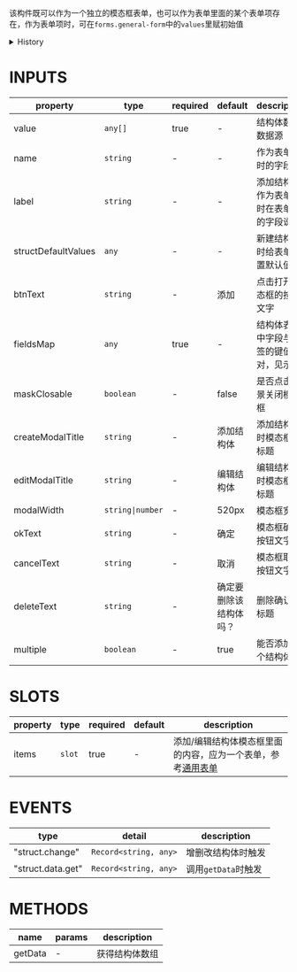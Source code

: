 [//]: # "atom-bricks/form-input/general-structs-form-item.ts"

该构件既可以作为一个独立的模态框表单，也可以作为表单里面的某个表单项存在，作为表单项时，可在`forms.general-form`中的`values`里赋初始值

<details>
<summary>History</summary>

| Version | Change                                     |
| ------- | ------------------------------------------ |
| 1.x.0   | 新增构件 `forms.general-structs-form-item` |

</details>

# INPUTS

| property            | type             | required | default                | description                              |
| ------------------- | ---------------- | -------- | ---------------------- | ---------------------------------------- |
| value               | `any[]`          | true     | -                      | 结构体数组数据源                         |
| name                | `string`         | -        | -                      | 作为表单项时的字段名                     |
| label               | `string`         | -        | -                      | 添加结构体作为表单项时在表单中的字段说明 |
| structDefaultValues | `any`            | -        | -                      | 新建结构体时给表单设置默认值             |
| btnText             | `string`         | -        | 添加                   | 点击打开模态框的按钮文字                 |
| fieldsMap           | `any`            | true     | -                      | 结构体表格中字段与标签的键值对，见示例   |
| maskClosable        | `boolean`        | -        | false                  | 是否点击背景关闭模态框                   |
| createModalTitle    | `string`         | -        | 添加结构体             | 添加结构体时模态框的标题                 |
| editModalTitle      | `string`         | -        | 编辑结构体             | 编辑结构体时模态框的标题                 |
| modalWidth          | `string\|number` | -        | 520px                  | 模态框宽度                               |
| okText              | `string`         | -        | 确定                   | 模态框确认按钮文字                       |
| cancelText          | `string`         | -        | 取消                   | 模态框取消按钮文字                       |
| deleteText          | `string`         | -        | 确定要删除该结构体吗？ | 删除确认框标题                           |
| multiple            | `boolean`        | -        | true                   | 能否添加多个结构体                       |

# SLOTS

| property | type   | required | default | description                                                                                                   |
| -------- | ------ | -------- | ------- | ------------------------------------------------------------------------------------------------------------- |
| items    | `slot` | true     | -       | 添加/编辑结构体模态框里面的内容，应为一个表单，参考[通用表单](developers/brick-book/brick/forms.general-form) |

# EVENTS

| type              | detail                | description         |
| ----------------- | --------------------- | ------------------- |
| "struct.change"   | `Record<string, any>` | 增删改结构体时触发  |
| "struct.data.get" | `Record<string, any>` | 调用`getData`时触发 |

# METHODS

| name    | params | description    |
| ------- | ------ | -------------- |
| getData | -      | 获得结构体数组 |
